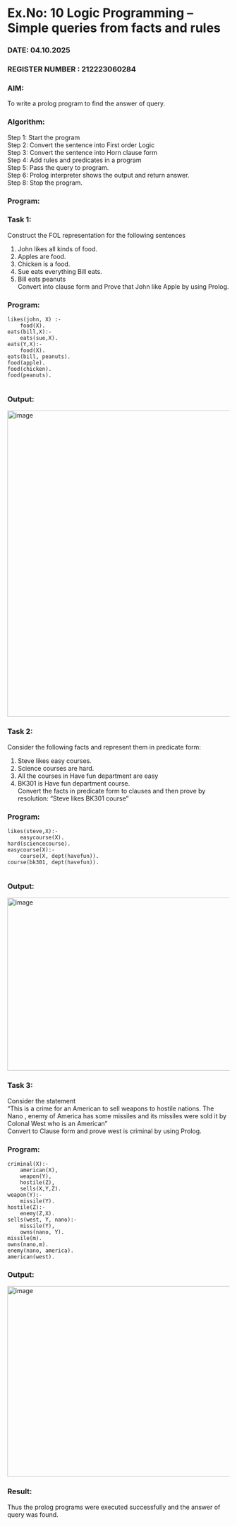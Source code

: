 # Ex.No: 10  Logic Programming –  Simple queries from facts and rules
### DATE: 04.10.2025                                                                          
### REGISTER NUMBER : 212223060284
### AIM: 
To write a prolog program to find the answer of query. 
###  Algorithm:
 Step 1: Start the program <br> 
 Step 2: Convert the sentence into First order Logic  <br> 
 Step 3:  Convert the sentence into Horn clause form  <br> 
 Step 4: Add rules and predicates in a program   <br> 
 Step 5:  Pass the query to program. <br> 
 Step 6: Prolog interpreter shows the output and return answer. <br> 
 Step 8:  Stop the program.
### Program:
### Task 1:
Construct the FOL representation for the following sentences <br> 
1.	John likes all kinds of food.  <br> 
2.	Apples are food.  <br> 
3.	Chicken is a food.  <br> 
4.	Sue eats everything Bill eats. <br> 
5.	 Bill eats peanuts  <br> 
   Convert into clause form and Prove that John like Apple by using Prolog. <br> 
### Program:
```
likes(john, X) :-
    food(X).
eats(bill,X):-
    eats(sue,X).
eats(Y,X):-
    food(X).
eats(bill, peanuts).
food(apple).
food(chicken).
food(peanuts).


```


### Output:
<img width="983" height="692" alt="image" src="https://github.com/user-attachments/assets/87f6863c-fe58-439e-a670-ab86227a826d" />

### Task 2:
Consider the following facts and represent them in predicate form: <br>              
1.	Steve likes easy courses. <br> 
2.	Science courses are hard. <br> 
3. All the courses in Have fun department are easy <br> 
4. BK301 is Have fun department course.<br> 
Convert the facts in predicate form to clauses and then prove by resolution: “Steve likes BK301 course”<br> 

### Program:
```
likes(steve,X):-
    easycourse(X).
hard(sciencecourse).
easycourse(X):-
    course(X, dept(havefun)).
course(bk301, dept(havefun)).


```

### Output:
<img width="982" height="391" alt="image" src="https://github.com/user-attachments/assets/336f5abf-9225-4ac0-9184-8f7f59f7d278" />

### Task 3:
Consider the statement <br> 
“This is a crime for an American to sell weapons to hostile nations. The Nano , enemy of America has some missiles and its missiles were sold it by Colonal West who is an American” <br> 
Convert to Clause form and prove west is criminal by using Prolog.<br> 
### Program:
```
criminal(X):-
    american(X),
    weapon(Y),
    hostile(Z),
    sells(X,Y,Z).
weapon(Y):-
    missile(Y).
hostile(Z):-
    enemy(Z,X).
sells(west, Y, nano):-
    missile(Y),
    owns(nano, Y).
missile(m).
owns(nano,m).
enemy(nano, america).
american(west).
```

### Output:
<img width="986" height="431" alt="image" src="https://github.com/user-attachments/assets/2d3b3e96-074a-4d7f-a770-870d433133c0" />

### Result:
Thus the prolog programs were executed successfully and the answer of query was found.
